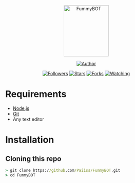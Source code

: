 <div align="center">
<img src="https://github.com/Paiiss/Pais/blob/main/Fummy.jpg?raw=true" alt="FummyBOT"width="140" height="160" />
<p align="center">
  <a href="https://github.com/"><img title="Author" src="https://img.shields.io/badge/Author-Paiiss-purple.svg?style=for-the-badge&logo=github" /></a>
</p>
<p align="center">
<a href="https://github.com/Paiiss/"><img title="Followers" src="https://img.shields.io/github/followers/Paiiss?color=blue&style=flat-square"></a>
<a href="https://github.com/Paiiss/"><img title="Stars" src="https://img.shields.io/github/stars/Paiiss/FummyBOT?color=red&style=flat-square"></a>
<a href="https://github.com/Paiiss/"><img title="Forks" src="https://img.shields.io/github/forks/Paiiss/FummyBOT?color=red&style=flat-square"></a>
<a href="https://github.com/Paiiss/"><img title="Watching" src="https://img.shields.io/github/watchers/Paiiss/FummyBOT?label=Watchers&color=blue&style=flat-square"></a>
</p>


</div>

# Requirements
* [Node.js](https://nodejs.org/en/)
* [Git](https://git-scm.com/downloads)
* Any text editor

# Installation

## Cloning this repo
```cmd
> git clone https://github.com/Paiiss/FummyBOT.git
> cd FummyBOT
```
